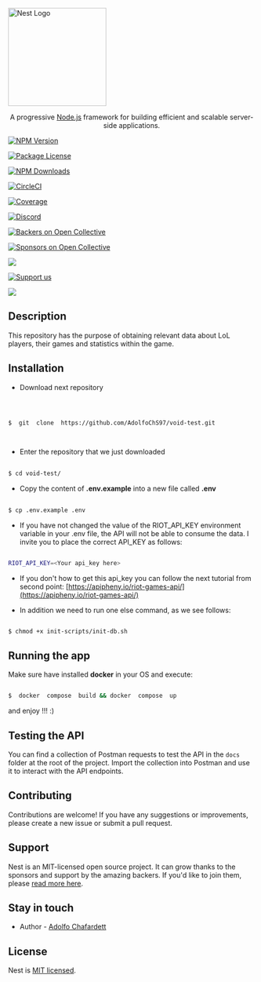 <p  align="center">

  

<a  href="http://nestjs.com/"  target="blank"><img  src="https://nestjs.com/img/logo-small.svg"  width="200"  alt="Nest Logo" /></a>

  

</p>

  

  

[circleci-image]: https://img.shields.io/circleci/build/github/nestjs/nest/master?token=abc123def456

  

[circleci-url]: https://circleci.com/gh/nestjs/nest

  

  

<p  align="center">A progressive <a  href="http://nodejs.org"  target="_blank">Node.js</a> framework for building efficient and scalable server-side applications.</p>

  

<p  align="center">

  

<a  href="https://www.npmjs.com/~nestjscore"  target="_blank"><img  src="https://img.shields.io/npm/v/@nestjs/core.svg"  alt="NPM Version" /></a>

  

<a  href="https://www.npmjs.com/~nestjscore"  target="_blank"><img  src="https://img.shields.io/npm/l/@nestjs/core.svg"  alt="Package License" /></a>

  

<a  href="https://www.npmjs.com/~nestjscore"  target="_blank"><img  src="https://img.shields.io/npm/dm/@nestjs/common.svg"  alt="NPM Downloads" /></a>

  

<a  href="https://circleci.com/gh/nestjs/nest"  target="_blank"><img  src="https://img.shields.io/circleci/build/github/nestjs/nest/master"  alt="CircleCI" /></a>

  

<a  href="https://coveralls.io/github/nestjs/nest?branch=master"  target="_blank"><img  src="https://coveralls.io/repos/github/nestjs/nest/badge.svg?branch=master#9"  alt="Coverage" /></a>

  

<a  href="https://discord.gg/G7Qnnhy"  target="_blank"><img  src="https://img.shields.io/badge/discord-online-brightgreen.svg"  alt="Discord"/></a>

  

<a  href="https://opencollective.com/nest#backer"  target="_blank"><img  src="https://opencollective.com/nest/backers/badge.svg"  alt="Backers on Open Collective" /></a>

  

<a  href="https://opencollective.com/nest#sponsor"  target="_blank"><img  src="https://opencollective.com/nest/sponsors/badge.svg"  alt="Sponsors on Open Collective" /></a>

  

<a  href="https://paypal.me/kamilmysliwiec"  target="_blank"><img  src="https://img.shields.io/badge/Donate-PayPal-ff3f59.svg"/></a>

  

<a  href="https://opencollective.com/nest#sponsor"  target="_blank"><img  src="https://img.shields.io/badge/Support%20us-Open%20Collective-41B883.svg"  alt="Support us"></a>

  

<a  href="https://twitter.com/nestframework"  target="_blank"><img  src="https://img.shields.io/twitter/follow/nestframework.svg?style=social&label=Follow"></a>

  

</p>

  

<!--[![Backers on Open Collective](https://opencollective.com/nest/backers/badge.svg)](https://opencollective.com/nest#backer)

  

[![Sponsors on Open Collective](https://opencollective.com/nest/sponsors/badge.svg)](https://opencollective.com/nest#sponsor)-->

  

  

## Description

  

This repository has the purpose of obtaining relevant data about LoL players, their games and statistics within the game.

  

## Installation

  

- Download next repository

  

```bash

  

$  git  clone  https://github.com/AdolfoChS97/void-test.git

  

```

- Enter the repository that we just downloaded

```bash
	
$ cd void-test/

```
 
 -  Copy the content of **.env.example** into a new file called **.env** 

```bash
	
$ cp .env.example .env

```
 
 - If you have not changed the value of the RIOT_API_KEY environment variable in your .env file, the API will not be able to consume the data. I invite you to place the correct API_KEY as follows: 
 
```bash 

RIOT_API_KEY=<Your api_key here>

```

- If you don't how to get this api_key you can follow the next tutorial from second point: 
[https://apipheny.io/riot-games-api/](https://apipheny.io/riot-games-api/)


- In addition we need to run one else command, as we see follows: 

```bash

$ chmod +x init-scripts/init-db.sh

```


## Running the app

  

Make sure have installed **docker** in your OS and execute:

  

```bash

$  docker  compose  build && docker  compose  up

```

  

and enjoy !!! :)

  

## Testing the API

  

You can find a collection of Postman requests to test the API in the `docs` folder at the root of the project. Import the collection into Postman and use it to interact with the API endpoints.

  

## Contributing

  

Contributions are welcome! If you have any suggestions or improvements, please create a new issue or submit a pull request.

  
## Support


Nest is an MIT-licensed open source project. It can grow thanks to the sponsors and support by the amazing backers. If you'd like to join them, please [read more here](https://docs.nestjs.com/support).

  
## Stay in touch

- Author - [Adolfo Chafardett](mailto:adolfo1997a@gmail.com)

## License

Nest is [MIT licensed](LICENSE).
